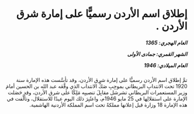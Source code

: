 <h1 dir="rtl">إطلاق اسم الأردن رسميًّا على إمارة شرق الأردن .</h1>

<h5 dir="rtl">العام الهجري:  1365

الشهر القمري: جمادى الأولى

العام الميلادي: 1946</h5>

<p dir="rtl">تمَّ إطلاق اسم الأردن رسميًّا على إمارة شرق الأردن، وقد تأسَّست هذه الإمارة سنة 1920 تحت الانتدابِ البريطاني بموجِبِ صَكِّ الانتداب الذي وقَّعَه عبد الله بن الحسين أمامَ وزير المستعمرات البريطاني تشرشل مقابِلَ تنصيبِه مَلِكًا على شرق الأردن، وقد حَصَلت الإمارة على استقلالِها في 25 مايو 1946م، واعتُبِرَ ذلك اليوم عيدًا للاستقلال، وتألَّفت في هذه الإمارة 18 وزارة قبل إعلانها مملكةً تحت اسم المملكة الأردنية الهاشمية.</p></br>
